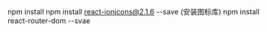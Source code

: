 npm install
npm install react-ionicons@2.1.6 --save (安装图标库)
npm install react-router-dom --svae
 
 

